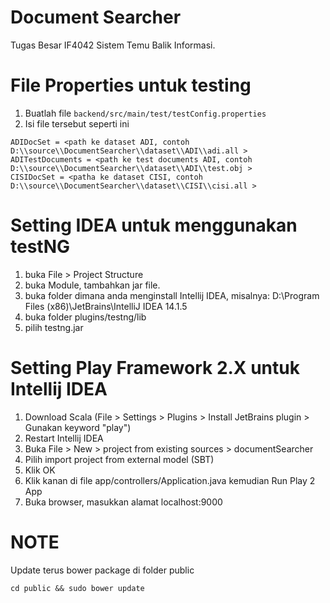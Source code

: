 # Document Searcher
Tugas Besar IF4042 Sistem Temu Balik Informasi.

# File Properties untuk testing
1. Buatlah file `backend/src/main/test/testConfig.properties`
2. Isi file tersebut seperti ini <br/>
```
ADIDocSet = <path ke dataset ADI, contoh D:\\source\\DocumentSearcher\\dataset\\ADI\\adi.all >
ADITestDocuments = <path ke test documents ADI, contoh D:\\source\\DocumentSearcher\\dataset\\ADI\\test.obj >
CISIDocSet = <patha ke dataset CISI, contoh D:\\source\\DocumentSearcher\\dataset\\CISI\\cisi.all >
```

# Setting IDEA untuk menggunakan testNG
1. buka File > Project Structure
2. buka Module, tambahkan jar file.
3. buka folder dimana anda menginstall Intellij IDEA, misalnya: D:\Program Files (x86)\JetBrains\IntelliJ IDEA 14.1.5
4. buka folder plugins/testng/lib
5. pilih testng.jar


# Setting Play Framework 2.X untuk Intellij IDEA
1. Download Scala (File > Settings > Plugins > Install JetBrains plugin > Gunakan keyword "play")
2. Restart Intellij IDEA
3. Buka File > New > project from existing sources > documentSearcher
4. Pilih import project from external model (SBT)
5. Klik OK
6. Klik kanan di file app/controllers/Application.java kemudian Run Play 2 App
7. Buka browser, masukkan alamat localhost:9000


# NOTE
Update terus bower package di folder public
```
cd public && sudo bower update
```
